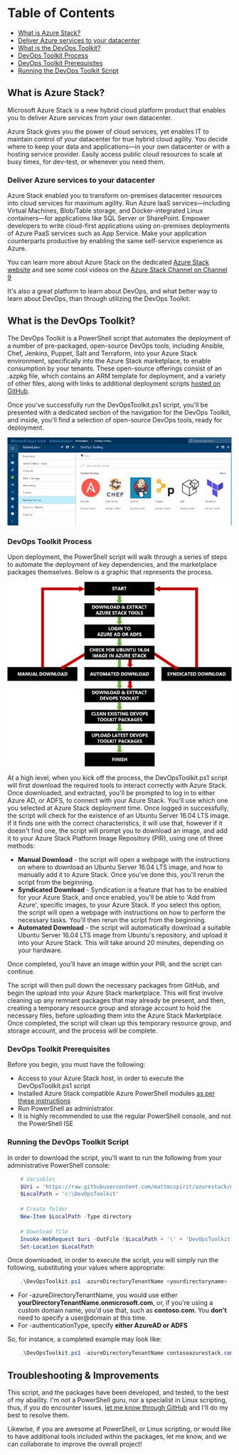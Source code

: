 # Table of Contents
- [What is Azure Stack?](#what-is-azure-stack)
- [Deliver Azure services to your datacenter](#deliver-azure-services-to-your-datacenter)
- [What is the DevOps Toolkit?](#what-is-the-devops-toolkit)
- [DevOps Toolkit Process](#devops-toolkit-process)
- [DevOps Toolkit Prerequisites](#devops-toolkit-prerequisites)
- [Running the DevOps Toolkit Script](#running-the-devops-toolkit-script)

## What is Azure Stack?

Microsoft Azure Stack is a new hybrid cloud platform product that enables you to deliver Azure services from your own datacenter.

Azure Stack gives you the power of cloud services, yet enables IT to maintain control of your datacenter for true hybrid cloud agility. You decide where to keep your data and applications—in your own datacenter or with a hosting service provider. Easily access public cloud resources to scale at busy times, for dev-test, or whenever you need them.

### Deliver Azure services to your datacenter

Azure Stack enabled you to transform on-premises datacenter resources into cloud services for maximum agility. Run Azure IaaS services—including Virtual Machines, Blob/Table storage, and Docker-integrated Linux containers—for applications like SQL Server or SharePoint. Empower developers to write cloud-first applications using on-premises deployments of Azure PaaS services such as App Service. Make your application counterparts productive by enabling the same self-service experience as Azure.

You can learn more about Azure Stack on the dedicated [Azure Stack website](https://azure.microsoft.com/en-us/overview/azure-stack/) and see some cool videos on the [Azure Stack Channel on Channel 9](https://channel9.msdn.com/Blogs/azurestack)

It's also a great platform to learn about DevOps, and what better way to learn about DevOps, than through utilizing the DevOps Toolkit.

## What is the DevOps Toolkit?
The DevOps Toolkit is a PowerShell script that automates the deployment of a number of pre-packaged, open-source DevOps tools, including Ansible, Chef, Jenkins, Puppet, Salt and Terraform, into your Azure Stack environment, specifically into the Azure Stack marketplace, to enable consumption by your tenants. These open-source offerings consist of an .azpkg file, which contains an ARM template for deployment, and a variety of other files, along with links to additional deployment scripts [hosted on GitHub](/scripts).

Once you've successfully run the DevOpsToolkit.ps1 script, you'll be presented with a dedicated section of the navigation for the DevOps Toolkit, and inside, you'll find a selection of open-source DevOps tools, ready for deployment.

![DevOps Toolkit Deployed](</media/DevOpsToolkitPortal.PNG>)

### DevOps Toolkit Process

Upon deployment, the PowerShell script will walk through a series of steps to automate the deployment of key dependencies, and the marketplace packages themselves.  Below is a graphic that represents the process.

![DevOps Toolkit Process Flow](</media/DevOpsToolkitFlow.png>)

At a high level, when you kick off the process, the DevOpsToolkit.ps1 script will first download the required tools to interact correctly with Azure Stack.  Once downloaded, and extracted, you'll be prompted to log in to either Azure AD, or ADFS, to connect with your Azure Stack.  You'll use which one you selected at Azure Stack deployment time.  Once logged in successfully, the script will check for the existence of an Ubuntu Server 16.04 LTS image.  If it finds one with the correct characteristics, it will use that, however if it doesn't find one, the script will prompt you to download an image, and add it to your Azure Stack Platform Image Repository (PIR), using one of three methods:

- **Manual Download** - the script will open a webpage with the instructions on where to download an Ubuntu Server 16.04 LTS image, and how to manually add it to Azure Stack.  Once you've done this, you'll rerun the script from the beginning.
- **Syndicated Download** - Syndication is a feature that has to be enabled for your Azure Stack, and once enabled, you'll be able to 'Add from Azure', specific images, to your Azure Stack.  If you select this option, the script will open a webpage with instructions on how to perform the necessary tasks. You'll then rerun the script from the beginning.
- **Automated Download** - the script will automatically download a suitable Ubuntu Server 16.04 LTS image from Ubuntu's repository, and upload it into your Azure Stack.  This will take around 20 minutes, depending on your hardware.

Once completed, you'll have an image within your PIR, and the script can continue.

The script will then pull down the necessary packages from GitHub, and begin the upload into your Azure Stack marketplace.  This will first involve cleaning up any remnant packages that may already be present, and then, creating a temporary resource group and storage account to hold the necessary files, before uploading them into the Azure Stack Marketplace.  Once completed, the script will clean up this temporary resource group, and storage account, and the process will be complete.

### DevOps Toolkit Prerequisites

Before you begin, you must have the following:

- Access to your Azure Stack host, in order to execute the DevOpsToolkit.ps1 script
- Installed Azure Stack compatible Azure PowerShell modules [as per these instructions](https://docs.microsoft.com/en-us/azure/azure-stack/azure-stack-powershell-install)
- Run PowerShell as administrator.
- It is highly recommended to use the regular PowerShell console, and not the PowerShell ISE

### Running the DevOps Toolkit Script

In order to download the script, you'll want to run the following from your administrative PowerShell console:

```powershell
    # Variables
    $Uri = 'https://raw.githubusercontent.com/mattmcspirit/azurestack/master/powershell/DevOpsToolkit.ps1'
    $LocalPath = 'c:\DevOpsToolkit'

    # Create folder
    New-Item $LocalPath -Type directory

    # Download file
    Invoke-WebRequest $uri -OutFile ($LocalPath + '\' + 'DevOpsToolkit.ps1')
    Set-Location $LocalPath
```

Once downloaded, in order to execute the script, you will simply run the following, substituting your values where appropriate:

```powershell
    .\DevOpsToolkit.ps1 -azureDirectoryTenantName <yourdirectoryname> -authenticationType <yourauthenticationtype>
```

- For -azureDirectoryTenantName, you would use either **yourDirectoryTenantName.onmicrosoft.com**, or, if you're using a custom domain name, you'd use that, such as **contoso.com**. You **don't** need to specify a user@domain at this time.
- For -authenticationType, specify **either AzureAD or ADFS**

So, for instance, a completed example may look like:

```powershell
    .\DevOpsToolkit.ps1 -azureDirectoryTenantName contosoazurestack.com -authenticationType AzureAD
```

## Troubleshooting & Improvements
This script, and the packages have been developed, and tested, to the best of my abaility.  I'm not a PowerShell guru, nor a specialist in Linux scripting, thus, if you do encounter issues, [let me know through GitHub](<../../issues>) and I'll do my best to resolve them.

Likewise, if you are awesome at PowerShell, or Linux scripting, or would like to have additional tools included within the packages, let me know, and we can collaborate to improve the overall project!
